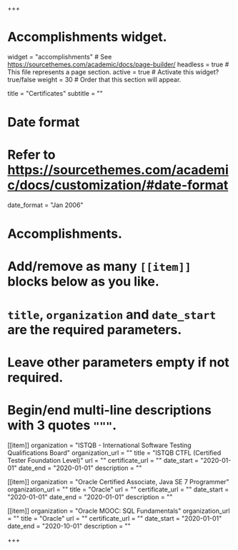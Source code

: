 +++
# Accomplishments widget.
widget = "accomplishments"  # See https://sourcethemes.com/academic/docs/page-builder/
headless = true  # This file represents a page section.
active = true  # Activate this widget? true/false
weight = 30  # Order that this section will appear.

title = "Certificates"
subtitle = ""

# Date format
#   Refer to https://sourcethemes.com/academic/docs/customization/#date-format
date_format = "Jan 2006"

# Accomplishments.
#   Add/remove as many `[[item]]` blocks below as you like.
#   `title`, `organization` and `date_start` are the required parameters.
#   Leave other parameters empty if not required.
#   Begin/end multi-line descriptions with 3 quotes `"""`.

[[item]]
  organization = "ISTQB - International Software Testing Qualifications Board"
  organization_url = ""
  title = "ISTQB CTFL (Certified Tester Foundation Level)"
  url = ""
  certificate_url = ""
  date_start = "2020-01-01"
  date_end = "2020-01-01"
  description = ""

[[item]]
  organization = "Oracle Certified Associate, Java SE 7 Programmer"
  organization_url = ""
  title = "Oracle"
  url = ""
  certificate_url = ""
  date_start = "2020-01-01"
  date_end = "2020-01-01"
  description = ""

[[item]]
  organization = "Oracle MOOC: SQL Fundamentals"
  organization_url = ""
  title = "Oracle"
  url = ""
  certificate_url = ""
  date_start = "2020-01-01"
  date_end = "2020-10-01"
  description = ""


+++
